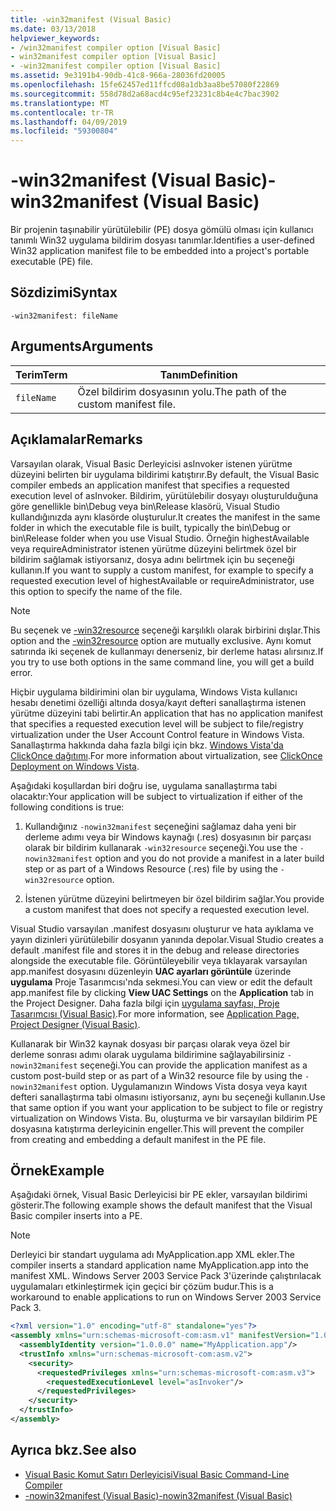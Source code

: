 ```yaml
---
title: -win32manifest (Visual Basic)
ms.date: 03/13/2018
helpviewer_keywords:
- /win32manifest compiler option [Visual Basic]
- win32manifest compiler option [Visual Basic]
- -win32manifest compiler option [Visual Basic]
ms.assetid: 9e3191b4-90db-41c8-966a-28036fd20005
ms.openlocfilehash: 15fe62457ed11ffcd08a1db3aa8be57080f22869
ms.sourcegitcommit: 558d78d2a68acd4c95ef23231c8b4e4c7bac3902
ms.translationtype: MT
ms.contentlocale: tr-TR
ms.lasthandoff: 04/09/2019
ms.locfileid: "59300804"
---
```

# <a name="-win32manifest-visual-basic"></a><span data-ttu-id="06479-102">-win32manifest (Visual Basic)</span><span class="sxs-lookup"><span data-stu-id="06479-102">-win32manifest (Visual Basic)</span></span>
<span data-ttu-id="06479-103">Bir projenin taşınabilir yürütülebilir (PE) dosya gömülü olması için kullanıcı tanımlı Win32 uygulama bildirim dosyası tanımlar.</span><span class="sxs-lookup"><span data-stu-id="06479-103">Identifies a user-defined Win32 application manifest file to be embedded into a project's portable executable (PE) file.</span></span>  
  
## <a name="syntax"></a><span data-ttu-id="06479-104">Sözdizimi</span><span class="sxs-lookup"><span data-stu-id="06479-104">Syntax</span></span>  
  
```  
-win32manifest: fileName  
```  
  
## <a name="arguments"></a><span data-ttu-id="06479-105">Arguments</span><span class="sxs-lookup"><span data-stu-id="06479-105">Arguments</span></span>  
  
|<span data-ttu-id="06479-106">Terim</span><span class="sxs-lookup"><span data-stu-id="06479-106">Term</span></span>|<span data-ttu-id="06479-107">Tanım</span><span class="sxs-lookup"><span data-stu-id="06479-107">Definition</span></span>|  
|---|---|  
|`fileName`|<span data-ttu-id="06479-108">Özel bildirim dosyasının yolu.</span><span class="sxs-lookup"><span data-stu-id="06479-108">The path of the custom manifest file.</span></span>|  
  
## <a name="remarks"></a><span data-ttu-id="06479-109">Açıklamalar</span><span class="sxs-lookup"><span data-stu-id="06479-109">Remarks</span></span>  
 <span data-ttu-id="06479-110">Varsayılan olarak, Visual Basic Derleyicisi asInvoker istenen yürütme düzeyini belirten bir uygulama bildirimi katıştırır.</span><span class="sxs-lookup"><span data-stu-id="06479-110">By default, the Visual Basic compiler embeds an application manifest that specifies a requested execution level of asInvoker.</span></span> <span data-ttu-id="06479-111">Bildirim, yürütülebilir dosyayı oluşturulduğuna göre genellikle bin\Debug veya bin\Release klasörü, Visual Studio kullandığınızda aynı klasörde oluşturulur.</span><span class="sxs-lookup"><span data-stu-id="06479-111">It creates the manifest in the same folder in which the executable file is built, typically the bin\Debug or bin\Release folder when you use Visual Studio.</span></span> <span data-ttu-id="06479-112">Örneğin highestAvailable veya requireAdministrator istenen yürütme düzeyini belirtmek özel bir bildirim sağlamak istiyorsanız, dosya adını belirtmek için bu seçeneği kullanın.</span><span class="sxs-lookup"><span data-stu-id="06479-112">If you want to supply a custom manifest, for example to specify a requested execution level of highestAvailable or requireAdministrator, use this option to specify the name of the file.</span></span>  
  
> [!NOTE]
>  <span data-ttu-id="06479-113">Bu seçenek ve [-win32resource](../../../visual-basic/reference/command-line-compiler/win32resource.md) seçeneği karşılıklı olarak birbirini dışlar.</span><span class="sxs-lookup"><span data-stu-id="06479-113">This option and the [-win32resource](../../../visual-basic/reference/command-line-compiler/win32resource.md) option are mutually exclusive.</span></span> <span data-ttu-id="06479-114">Aynı komut satırında iki seçenek de kullanmayı denerseniz, bir derleme hatası alırsınız.</span><span class="sxs-lookup"><span data-stu-id="06479-114">If you try to use both options in the same command line, you will get a build error.</span></span>  
  
 <span data-ttu-id="06479-115">Hiçbir uygulama bildirimini olan bir uygulama, Windows Vista kullanıcı hesabı denetimi özelliği altında dosya/kayıt defteri sanallaştırma istenen yürütme düzeyini tabi belirtir.</span><span class="sxs-lookup"><span data-stu-id="06479-115">An application that has no application manifest that specifies a requested execution level will be subject to file/registry virtualization under the User Account Control feature in Windows Vista.</span></span> <span data-ttu-id="06479-116">Sanallaştırma hakkında daha fazla bilgi için bkz. [Windows Vista'da ClickOnce dağıtımı](/visualstudio/deployment/clickonce-deployment-on-windows-vista).</span><span class="sxs-lookup"><span data-stu-id="06479-116">For more information about virtualization, see [ClickOnce Deployment on Windows Vista](/visualstudio/deployment/clickonce-deployment-on-windows-vista).</span></span>  
  
 <span data-ttu-id="06479-117">Aşağıdaki koşullardan biri doğru ise, uygulama sanallaştırma tabi olacaktır:</span><span class="sxs-lookup"><span data-stu-id="06479-117">Your application will be subject to virtualization if either of the following conditions is true:</span></span>  
  
1. <span data-ttu-id="06479-118">Kullandığınız `-nowin32manifest` seçeneğini sağlamaz daha yeni bir derleme adımı veya bir Windows kaynağı (.res) dosyasının bir parçası olarak bir bildirim kullanarak `-win32resource` seçeneği.</span><span class="sxs-lookup"><span data-stu-id="06479-118">You use the `-nowin32manifest` option and you do not provide a manifest in a later build step or as part of a Windows Resource (.res) file by using the `-win32resource` option.</span></span>  
  
2. <span data-ttu-id="06479-119">İstenen yürütme düzeyini belirtmeyen bir özel bildirim sağlar.</span><span class="sxs-lookup"><span data-stu-id="06479-119">You provide a custom manifest that does not specify a requested execution level.</span></span>  
  
 <span data-ttu-id="06479-120">Visual Studio varsayılan .manifest dosyasını oluşturur ve hata ayıklama ve yayın dizinleri yürütülebilir dosyanın yanında depolar.</span><span class="sxs-lookup"><span data-stu-id="06479-120">Visual Studio creates a default .manifest file and stores it in the debug and release directories alongside the executable file.</span></span> <span data-ttu-id="06479-121">Görüntüleyebilir veya tıklayarak varsayılan app.manifest dosyasını düzenleyin **UAC ayarları görüntüle** üzerinde **uygulama** Proje Tasarımcısı'nda sekmesi.</span><span class="sxs-lookup"><span data-stu-id="06479-121">You can view or edit the default app.manifest file by clicking **View UAC Settings** on the **Application** tab in the Project Designer.</span></span> <span data-ttu-id="06479-122">Daha fazla bilgi için [uygulama sayfası, Proje Tasarımcısı (Visual Basic)](/visualstudio/ide/reference/application-page-project-designer-visual-basic).</span><span class="sxs-lookup"><span data-stu-id="06479-122">For more information, see [Application Page, Project Designer (Visual Basic)](/visualstudio/ide/reference/application-page-project-designer-visual-basic).</span></span>  
  
 <span data-ttu-id="06479-123">Kullanarak bir Win32 kaynak dosyası bir parçası olarak veya özel bir derleme sonrası adımı olarak uygulama bildirimine sağlayabilirsiniz `-nowin32manifest` seçeneği.</span><span class="sxs-lookup"><span data-stu-id="06479-123">You can provide the application manifest as a custom post-build step or as part of a Win32 resource file by using the `-nowin32manifest` option.</span></span> <span data-ttu-id="06479-124">Uygulamanızın Windows Vista dosya veya kayıt defteri sanallaştırma tabi olmasını istiyorsanız, aynı bu seçeneği kullanın.</span><span class="sxs-lookup"><span data-stu-id="06479-124">Use that same option if you want your application to be subject to file or registry virtualization on Windows Vista.</span></span> <span data-ttu-id="06479-125">Bu, oluşturma ve bir varsayılan bildirim PE dosyasına katıştırma derleyicinin engeller.</span><span class="sxs-lookup"><span data-stu-id="06479-125">This will prevent the compiler from creating and embedding a default manifest in the PE file.</span></span>  
  
## <a name="example"></a><span data-ttu-id="06479-126">Örnek</span><span class="sxs-lookup"><span data-stu-id="06479-126">Example</span></span>  
 <span data-ttu-id="06479-127">Aşağıdaki örnek, Visual Basic Derleyicisi bir PE ekler, varsayılan bildirimi gösterir.</span><span class="sxs-lookup"><span data-stu-id="06479-127">The following example shows the default manifest that the Visual Basic compiler inserts into a PE.</span></span>  
  
> [!NOTE]
>  <span data-ttu-id="06479-128">Derleyici bir standart uygulama adı MyApplication.app XML ekler.</span><span class="sxs-lookup"><span data-stu-id="06479-128">The compiler inserts a standard application name MyApplication.app into the manifest XML.</span></span> <span data-ttu-id="06479-129">Windows Server 2003 Service Pack 3'üzerinde çalıştırılacak uygulamaları etkinleştirmek için geçici bir çözüm budur.</span><span class="sxs-lookup"><span data-stu-id="06479-129">This is a workaround to enable applications to run on Windows Server 2003 Service Pack 3.</span></span>  
  
```xml  
<?xml version="1.0" encoding="utf-8" standalone="yes"?>  
<assembly xmlns="urn:schemas-microsoft-com:asm.v1" manifestVersion="1.0">  
  <assemblyIdentity version="1.0.0.0" name="MyApplication.app"/>  
  <trustInfo xmlns="urn:schemas-microsoft-com:asm.v2">  
    <security>  
      <requestedPrivileges xmlns="urn:schemas-microsoft-com:asm.v3">  
        <requestedExecutionLevel level="asInvoker"/>  
      </requestedPrivileges>  
    </security>  
  </trustInfo>  
</assembly>  
```  
  
## <a name="see-also"></a><span data-ttu-id="06479-130">Ayrıca bkz.</span><span class="sxs-lookup"><span data-stu-id="06479-130">See also</span></span>

- [<span data-ttu-id="06479-131">Visual Basic Komut Satırı Derleyicisi</span><span class="sxs-lookup"><span data-stu-id="06479-131">Visual Basic Command-Line Compiler</span></span>](../../../visual-basic/reference/command-line-compiler/index.md)
- [<span data-ttu-id="06479-132">-nowin32manifest (Visual Basic)</span><span class="sxs-lookup"><span data-stu-id="06479-132">-nowin32manifest (Visual Basic)</span></span>](../../../visual-basic/reference/command-line-compiler/nowin32manifest.md)
